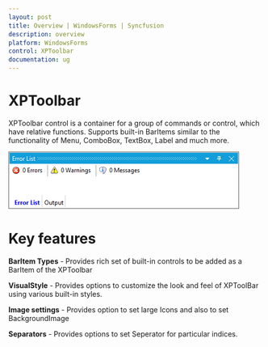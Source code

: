 ```yaml
---
layout: post
title: Overview | WindowsForms | Syncfusion
description: overview
platform: WindowsForms
control: XPToolbar
documentation: ug
---
```


# XPToolbar

XPToolbar control is a container for a group of commands or control, which have relative functions. Supports built-in BarItems similar to the functionality of Menu, ComboBox, TextBox, Label and much more.

![](Overview_images/Overview_img2.png)

# Key features

**BarItem Types** - Provides rich set of built-in controls to be added as a BarItem of the XPToolbar

**VisualStyle** - Provides options to customize the look and feel of XPToolBar using various built-in styles.

**Image settings** - Provides option to set large Icons and also to set BackgroundImage

**Separators** - Provides options to set Seperator for particular indices.

